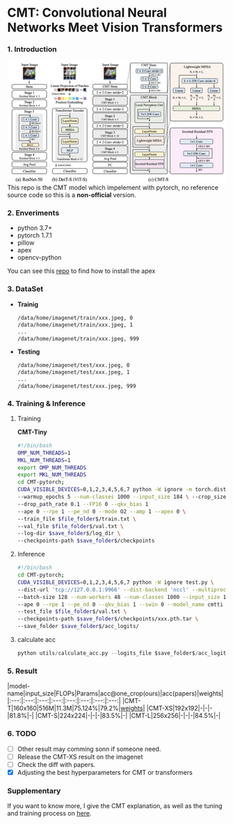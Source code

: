 # CMT: Convolutional Neural Networks Meet Vision Transformers

### 1. Introduction

![model](imgs/model.png)
This repo is the CMT model which impelement with pytorch, no reference source code so  this is a **non-official** version.

### 2. Enveriments
- python 3.7+
- pytorch 1.7.1 
- pillow
- apex 
- opencv-python

You can see this [repo](https://github.com/NVIDIA/apex) to find how to install the apex 

### 3. DataSet
- **Trainig**
    ```
    /data/home/imagenet/train/xxx.jpeg, 0
    /data/home/imagenet/train/xxx.jpeg, 1
    ...
    /data/home/imagenet/train/xxx.jpeg, 999
    ```
- **Testing**
    ```
    /data/home/imagenet/test/xxx.jpeg, 0
    /data/home/imagenet/test/xxx.jpeg, 1
    ...
    /data/home/imagenet/test/xxx.jpeg, 999
    ```

### 4. Training & Inference

1. Training

    **CMT-Tiny**
    ```bash
    #!/bin/bash
    OMP_NUM_THREADS=1
    MKL_NUM_THREADS=1
    export OMP_NUM_THREADS
    export MKL_NUM_THREADS
    cd CMT-pytorch;
    CUDA_VISIBLE_DEVICES=0,1,2,3,4,5,6,7 python -W ignore -m torch.distributed.launch --nproc_per_node 8 train.py --batch_size 512 --num_workers 48 --lr 6e-3 --optimizer_name "adamw" --tf_optimizer 1 --cosine 1 --model_name cmtti --max_epochs 300 \
    --warmup_epochs 5 --num-classes 1000 --input_size 184 \ --crop_size 160 --weight_decay 1e-1 --grad_clip 0 --repeated-aug 0 --max_grad_norm 5.0 
    --drop_path_rate 0.1 --FP16 0 --qkv_bias 1 
    --ape 0 --rpe 1 --pe_nd 0 --mode O2 --amp 1 --apex 0 \ 
    --train_file $file_folder$/train.txt \
    --val_file $file_folder$/val.txt \
    --log-dir $save_folder$/log_dir \
    --checkpoints-path $save_folder$/checkpoints

    ```

2. Inference
    ```bash 
    #!/bin/bash
    cd CMT-pytorch;
    CUDA_VISIBLE_DEVICES=0,1,2,3,4,5,6,7 python -W ignore test.py \
    --dist-url 'tcp://127.0.0.1:9966' --dist-backend 'nccl' --multiprocessing-distributed=1 --world-size=1  --rank=0 
    --batch-size 128 --num-workers 48 --num-classes 1000 --input_size 184 --crop_size 160 \
    --ape 0 --rpe 1 --pe_nd 0 --qkv_bias 1 --swin 0 --model_name cmtti --dropout 0.1 --emb_dropout 0.1 \
    --test_file $file_folder$/val.txt \
    --checkpoints-path $save_folder$/checkpoints/xxx.pth.tar \
    --save_folder $save_folder$/acc_logits/
    ```

3. calculate acc
    ```python 
    python utils/calculate_acc.py --logits_file $save_folder$/acc_logits/
    ```
### 5. Result

|model-name|input_size|FLOPs|Params|acc@one_crop(ours)|acc(papers)|weights|
|:---:|:---:|:---:|:---:|:---:|:---:|:---:|:---:|
|CMT-T|160x160|516M|11.3M|75.124%|79.2%|[weights](https://drive.google.com/file/d/1YngcCchrJ43bVWxuy4OiTfwy76gQyIBk/view?usp=sharing)|
|CMT-XS|192x192|-|-|-|81.8%|-|
|CMT-S|224x224|-|-|-|83.5%|-|
|CMT-L|256x256|-|-|-|84.5%|-|


### 6. TODO
- [ ] Other result may comming sonn if someone need.
- [ ] Release the CMT-XS result on the imagenet
- [ ] Check the diff with papers.
- [x] Adjusting the best hyperparameters for CMT or transformers

### Supplementary
If you want to know more, I give the CMT explanation, as well as the tuning and training process on [here](https://www.zhihu.com/people/flyegle).






